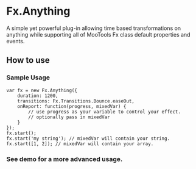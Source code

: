 Fx.Anything
===========

A simple yet powerful plug-in allowing time based transformations on anything while supporting all of MooTools Fx class default properties and events.

How to use
----------

### Sample Usage
	var fx = new Fx.Anything({
		duration: 1200,
		transitions: Fx.Transitions.Bounce.easeOut,
		onReport: function(progress, mixedVar) {
			// use progress as your variable to control your effect.
			// optionally pass in mixedVar 
		}
	});
	fx.start();
	fx.start('my string'); // mixedVar will contain your string.
	fx.start([1, 2]); // mixedVar will contain your array.
	
### See demo for a more advanced usage.
